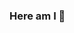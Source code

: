 ### Here am I 👋

<!--
**SeanKh/SeanKh** is a ✨ _special_ ✨ repository because its `README.md` (this file) appears on your GitHub profile.

Here are some ideas to get you started:

- 🔭 I’m currently working on ... Web&Mobile dev
- 🌱 I’m currently learning ... new Angular.ts features
- 👯 I’m looking to collaborate on ... Web&Mobile dev
- 🤔 I’m looking for help with ... AWS
- 💬 Ask me about ... Anything u want basically, but pls keep it to the point)
- 📫 How to reach me: ... [Twitter] (https://twitter.com/Shon83791521)
- 😄 Pronouns: ... He/Him
- ⚡ Fun fact: ... My one half consists of cookies and coffee.
-->
